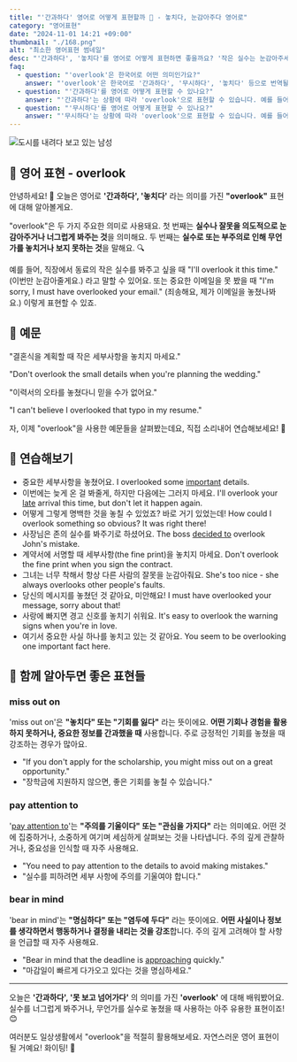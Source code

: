 ```yaml
---
title: "'간과하다' 영어로 어떻게 표현할까 🤫 - 놓치다, 눈감아주다 영어로"
category: "영어표현"
date: "2024-11-01 14:21 +09:00"
thumbnail: "./168.png"
alt: "최소한 영어표현 썸네일"
desc: "'간과하다', '놓치다'를 영어로 어떻게 표현하면 좋을까요? '작은 실수는 눈감아주세요.', '중요한 세부사항을 놓쳤어요.' 등을 영어로 표현하는 법을 배워봅시다. 다양한 예문을 통해서 연습하고 본인의 표현으로 만들어 보세요."
faq:
  - question: "'overlook'은 한국어로 어떤 의미인가요?"
    answer: "'overlook'은 한국어로 '간과하다', '무시하다', '놓치다' 등으로 번역될 수 있습니다. 주로 어떤 것을 주의 깊게 보지 않거나, 놓치는 상황에서 사용됩니다."
  - question: "'간과하다'를 영어로 어떻게 표현할 수 있나요?"
    answer: "'간과하다'는 상황에 따라 'overlook'으로 표현할 수 있습니다. 예를 들어, '그의 실수를 간과했어'는 'I overlooked his mistake'로 말할 수 있습니다."
  - question: "'무시하다'를 영어로 어떻게 표현할 수 있나요?"
    answer: "'무시하다'는 상황에 따라 'overlook'으로 표현할 수 있습니다. 예를 들어, '그의 의견을 무시하면 안 돼'는 'You shouldn't overlook his opinion'으로 말할 수 있습니다."
---
```


![도시를 내려다 보고 있는 남성](./168-1.jpg)

## 🌟 영어 표현 - overlook

안녕하세요! 👋 오늘은 영어로 **'간과하다', '놓치다'** 라는 의미를 가진 **"overlook"** 표현에 대해 알아볼게요.

"overlook"은 두 가지 주요한 의미로 사용돼요. 첫 번째는 **실수나 잘못을 의도적으로 눈감아주거나 너그럽게 봐주는 것**을 의미해요. 두 번째는 **실수로 또는 부주의로 인해 무언가를 놓치거나 보지 못하는 것**을 말해요. 🔍

예를 들어, 직장에서 동료의 작은 실수를 봐주고 싶을 때 "I'll overlook it this time." (이번만 눈감아줄게요.) 라고 말할 수 있어요. 또는 중요한 이메일을 못 봤을 때 "I'm sorry, I must have overlooked your email." (죄송해요, 제가 이메일을 놓쳤나봐요.) 이렇게 표현할 수 있죠.

## 📖 예문

"결혼식을 계획할 때 작은 세부사항을 놓치지 마세요."

"Don't overlook the small details when you're planning the wedding."

"이력서의 오타를 놓쳤다니 믿을 수가 없어요."

"I can't believe I overlooked that typo in my resume."

자, 이제 "overlook"을 사용한 예문들을 살펴봤는데요, 직접 소리내어 연습해보세요! 🎯

## 💬 연습해보기

<ul data-interactive-list>
  <li data-interactive-item>
    <span data-toggler>중요한 세부사항을 놓쳤어요.</span>
    <span data-answer>I overlooked some <a href="/blog/in-english/318.important/">important</a> details.</span>
  </li>
  <li data-interactive-item>
    <span data-toggler>이번에는 늦게 온 걸 봐줄게, 하지만 다음에는 그러지 마세요.</span>
    <span data-answer>I'll overlook your <a href="/blog/in-english/391.late/">late</a> arrival this time, but don't let it happen again.</span>
  </li>
  <li data-interactive-item>
    <span data-toggler>어떻게 그렇게 명백한 것을 놓칠 수 있었죠? 바로 거기 있었는데!</span>
    <span data-answer>How could I overlook something so obvious? It was right there!</span>
  </li>
  <li data-interactive-item>
    <span data-toggler>사장님은 존의 실수를 봐주기로 하셨어요.</span>
    <span data-answer>The boss <a href="/blog/in-english/062.decide-to/">decided to</a> overlook John's mistake.</span>
  </li>
  <li data-interactive-item>
    <span data-toggler>계약서에 서명할 때 세부사항(the fine print)을 놓치지 마세요.</span>
    <span data-answer>Don't overlook the fine print when you sign the contract.</span>
  </li>
  <li data-interactive-item>
    <span data-toggler>그녀는 너무 착해서 항상 다른 사람의 잘못을 눈감아줘요.</span>
    <span data-answer>She's too nice - she always overlooks other people's faults.</span>
  </li>
  <li data-interactive-item>
    <span data-toggler>당신의 메시지를 놓쳤던 것 같아요, 미안해요!</span>
    <span data-answer>I must have overlooked your message, sorry about that!</span>
  </li>
  <li data-interactive-item>
    <span data-toggler>사랑에 빠지면 경고 신호를 놓치기 쉬워요.</span>
    <span data-answer>It's easy to overlook the warning signs when you're in love.</span>
  </li>
  <li data-interactive-item>
    <span data-toggler>여기서 중요한 사실 하나를 놓치고 있는 것 같아요.</span>
    <span data-answer>You seem to be overlooking one important fact here.</span>
  </li>
</ul>

## 🤝 함께 알아두면 좋은 표현들

### miss out on

'miss out on'은 **"놓치다" 또는 "기회를 잃다"** 라는 뜻이에요. **어떤 기회나 경험을 활용하지 못하거나, 중요한 정보를 간과했을 때** 사용합니다. 주로 긍정적인 기회를 놓쳤을 때 강조하는 경우가 많아요.

- "If you don't apply for the scholarship, you might miss out on a great opportunity."
- "장학금에 지원하지 않으면, 좋은 기회를 놓칠 수 있습니다."

### pay attention to

'[pay attention to](/blog/소금-양에-신경써야해-영어표현/)'는 **"주의를 기울이다" 또는 "관심을 가지다"** 라는 의미예요. 어떤 것에 집중하거나, 소중하게 여기며 세심하게 살펴보는 것을 나타냅니다. 주의 깊게 관찰하거나, 중요성을 인식할 때 자주 사용해요.

- "You need to pay attention to the details to avoid making mistakes."
- "실수를 피하려면 세부 사항에 주의를 기울여야 합니다."

### bear in mind

'bear in mind'는 **"명심하다" 또는 "염두에 두다"** 라는 뜻이에요. **어떤 사실이나 정보를 생각하면서 행동하거나 결정을 내리는 것을 강조**합니다. 주의 깊게 고려해야 할 사항을 언급할 때 자주 사용해요.

- "Bear in mind that the deadline is [approaching](/blog/in-english/267.approach/) quickly."
- "마감일이 빠르게 다가오고 있다는 것을 명심하세요."

---

오늘은 **'간과하다', '못 보고 넘어가다'** 의 의미를 가진 **'overlook'** 에 대해 배워봤어요. 실수를 너그럽게 봐주거나, 무언가를 실수로 놓쳤을 때 사용하는 아주 유용한 표현이죠! 😊

여러분도 일상생활에서 "overlook"을 적절히 활용해보세요. 자연스러운 영어 표현이 될 거예요! 화이팅! 💪
